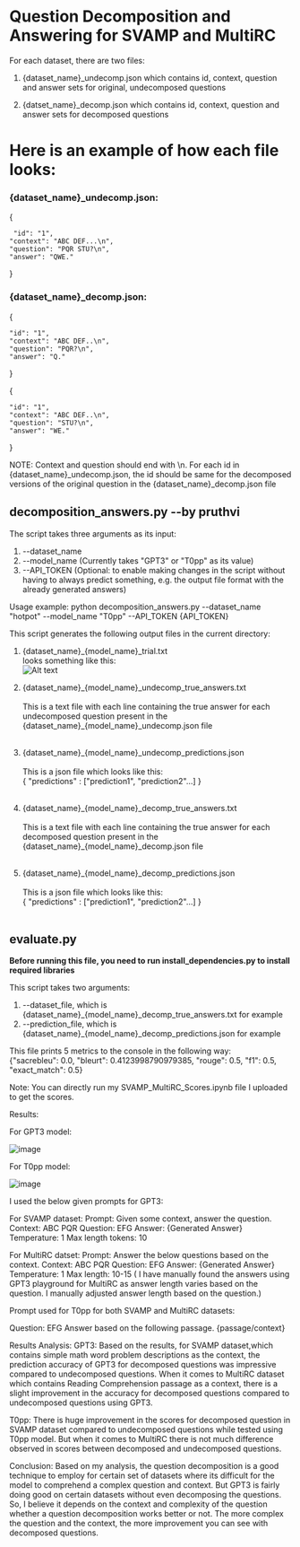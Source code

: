 
# Question Decomposition and Answering for SVAMP and MultiRC

 For each dataset, there are two files: 
 
 1) {dataset_name}_undecomp.json which contains id, context, question and answer sets for original, undecomposed questions
 
 2) {datset_name}_decomp.json which contains id, context, question and answer sets for decomposed questions

 # Here is an example of how each file looks:

 ### {dataset_name}_undecomp.json:

 {

     "id": "1",
    "context": "ABC DEF...\n",
    "question": "PQR STU?\n",
    "answer": "QWE."
 }

### {dataset_name}_decomp.json:
{

    "id": "1",
    "context": "ABC DEF..\n",
    "question": "PQR?\n",
    "answer": "Q."
}

{

    "id": "1",
    "context": "ABC DEF..\n",
    "question": "STU?\n",
    "answer": "WE."
}

NOTE: Context and question should end with \n. For each id in {dataset_name}_undecomp.json, the id should be same for the decomposed versions of the original question in the {dataset_name}_decomp.json file

## decomposition_answers.py --by pruthvi

The script takes three arguments as its input:

1) --dataset_name 
2) --model_name (Currently takes "GPT3" or "T0pp" as its value)
3) --API_TOKEN (Optional: to enable making changes in the script without having to always predict something, e.g. the output file format with the already generated answers)

Usage example: python decomposition_answers.py --dataset_name "hotpot" --model_name "T0pp" --API_TOKEN {API_TOKEN}

This script generates the following output files in the current directory:

1) {dataset_name}_{model_name}_trial.txt <br >
   looks something like this: <br >
   ![Alt text](images/trial_image.jpg?raw=true "Title") <br >

2) {dataset_name}_{model_name}_undecomp_true_answers.txt
    <br > <br >
   This is a text file with each line containing the true answer for each undecomposed question present in the {dataset_name}\_{model_name}_undecomp.json file <br > <br >
3) {dataset_name}_{model_name}_undecomp_predictions.json
<br > <br >
   This is a json file which looks like this: <br > 
   {
    "predictions" : ["prediction1", "prediction2"...]
   }
   <br > <br >
4) {dataset_name}_{model_name}_decomp_true_answers.txt
<br > <br >
   This is a text file with each line containing the true answer for each decomposed question present in the {dataset_name}\_{model_name}_decomp.json file <br > <br >
5) {dataset_name}_{model_name}_decomp_predictions.json
<br > <br >
   This is a json file which looks like this: <br > 
   {
    "predictions" : ["prediction1", "prediction2"...]
   }
   <br > <br >

## evaluate.py

**Before running this file, you need to run install_dependencies.py to install required libraries**

This script takes two arguments: <br >
1) --dataset_file, which is {dataset_name}_{model_name}_decomp_true_answers.txt for example <br >
2) --prediction_file, which is {dataset_name}_{model_name}_decomp_predictions.json for example

This file prints 5 metrics to the console in the following way:  <br >
{"sacrebleu": 0.0, "bleurt": 0.4123998790979385, "rouge": 0.5, "f1": 0.5, "exact_match": 0.5}

Note: You can directly run my SVAMP_MultiRC_Scores.ipynb file I uploaded to get the scores.

Results:

For GPT3 model:


![image](https://user-images.githubusercontent.com/90678416/144792981-60f2e524-3bda-4b42-a6b3-420f1ef1282b.png)

For T0pp model:


![image](https://user-images.githubusercontent.com/90678416/144921951-21ec6f1b-9e9b-4015-8727-c84dbcaf365e.png)


I used the below given prompts for GPT3:

For SVAMP dataset:
Prompt: Given some context, answer the question.
Context: ABC PQR
Question: EFG
Answer: {Generated Answer}
Temperature: 1
Max length tokens: 10

For MultiRC datset:
Prompt: Answer the below questions based on the context.
Context: ABC PQR
Question: EFG
Answer: {Generated Answer}
Temperature: 1
Max length: 10-15 ( I have manually found the answers using GPT3 playground for MultiRC as answer length varies based on the question. I manually adjusted answer length based on the question.)


Prompt used for T0pp for both SVAMP and MultiRC datasets:

Question: EFG
Answer based on the following passage.
{passage/context}



Results Analysis:
GPT3:
Based on the results, for SVAMP dataset,which contains simple math word problem descriptions as the context, the prediction accuracy of GPT3 for decomposed questions was impressive compared to undecomposed questions. When it comes to MultiRC dataset which contains Reading Comprehension passage as a context, there is a slight improvement in the accuracy for decomposed questions compared to undecomposed questions using GPT3.

T0pp:
There is huge improvement in the scores for decomposed question in SVAMP dataset compared to undecomposed questions while tested using T0pp model. But when it comes to MultiRC there is not much difference observed in scores between decomposed and undecomposed questions.


Conclusion:
Based on my analysis, the question decomposition is a good technique to employ for certain set of datasets where its difficult for the model to comprehend a complex question and context. But GPT3 is fairly doing good on certain datasets without even decomposing the questions. So, I believe it depends on the context and complexity of the question whether a question decomposition works better or not. The more complex the question and the context, the more improvement you can see with decomposed questions.



